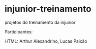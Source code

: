 # injunior-treinamento
projetos do treinamento da injunior

Participantes:

HTML: Arthur Alexandrino, Lucas Paixão
